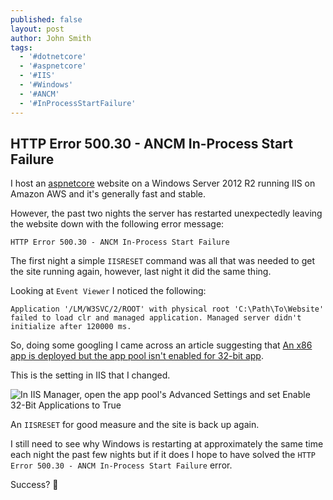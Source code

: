 ```yaml
---
published: false
layout: post
author: John Smith
tags:
  - '#dotnetcore'
  - '#aspnetcore'
  - '#IIS'
  - '#Windows'
  - '#ANCM'
  - '#InProcessStartFailure'
---
```

## HTTP Error 500.30 - ANCM In-Process Start Failure

I host an [aspnetcore](https://dot.net/) website on a Windows Server 2012 R2 running IIS on Amazon AWS and it's generally fast and stable. 

However, the past two nights the server has restarted unexpectedly leaving the website down with the following error message:

```text
HTTP Error 500.30 - ANCM In-Process Start Failure
```

The first night a simple `IISRESET` command was all that was needed to get the site running again, however, last night it did the same thing. 

Looking at `Event Viewer` I noticed the following: 

```text
Application '/LM/W3SVC/2/ROOT' with physical root 'C:\Path\To\Website' failed to load clr and managed application. Managed server didn't initialize after 120000 ms.
```

So, doing some googling I came across an article suggesting that [An x86 app is deployed but the app pool isn't enabled for 32-bit app](https://docs.microsoft.com/en-us/aspnet/core/host-and-deploy/azure-iis-errors-reference?view=aspnetcore-3.1#an-x86-app-is-deployed-but-the-app-pool-isnt-enabled-for-32-bit-apps). 

This is the setting in IIS that I changed. 

![In IIS Manager, open the app pool's Advanced Settings and set Enable 32-Bit Applications to True]({{site.baseurl}}/https://i.imgur.com/J5OvzM2.png)

An `IISRESET` for good measure and the site is back up again. 

I still need to see why Windows is restarting at approximately the same time each night the past few nights but if it does I hope to have solved the `HTTP Error 500.30 - ANCM In-Process Start Failure` error. 

Success? 🎉
